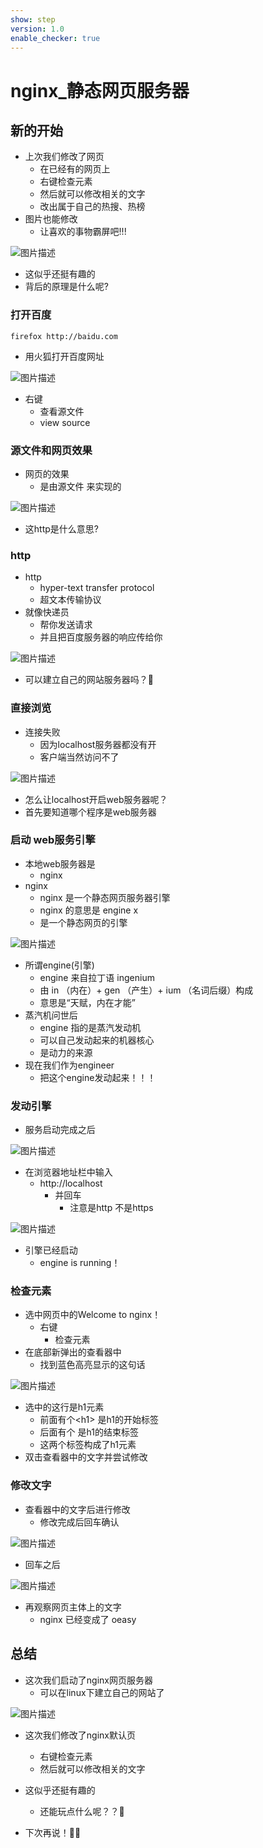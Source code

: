 ```yaml
---
show: step
version: 1.0
enable_checker: true
---
```


# nginx_静态网页服务器


## 新的开始

- 上次我们修改了网页
  - 在已经有的网页上
  - 右键检查元素
  - 然后就可以修改相关的文字
  - 改出属于自己的热搜、热榜
- 图片也能修改
  - 让喜欢的事物霸屏吧!!!

![图片描述](https://doc.shiyanlou.com/courses/uid1190679-20221118-1668777754983)

- 这似乎还挺有趣的
- 背后的原理是什么呢?

### 打开百度

```
firefox http://baidu.com
```

- 用火狐打开百度网址

![图片描述](https://doc.shiyanlou.com/courses/uid1190679-20240630-1719716274150)


- 右键 
	- 查看源文件
	- view source

### 源文件和网页效果

- 网页的效果
	- 是由源文件 来实现的

![图片描述](https://doc.shiyanlou.com/courses/uid1190679-20240630-1719716332714)

- 这http是什么意思?

### http

- http 
	- hyper-text transfer protocol
	- 超文本传输协议
- 就像快递员
	- 帮你发送请求
	- 并且把百度服务器的响应传给你

![图片描述](https://doc.shiyanlou.com/courses/uid1190679-20240630-1719716491002)

- 可以建立自己的网站服务器吗？🤔

### 直接浏览

- 连接失败
	- 因为localhost服务器都没有开
	- 客户端当然访问不了

![图片描述](https://doc.shiyanlou.com/courses/uid1190679-20221206-1670293204305)

- 怎么让localhost开启web服务器呢？
- 首先要知道哪个程序是web服务器


### 启动 web服务引擎
- 本地web服务器是
	- nginx
- nginx
  - nginx 是一个静态网页服务器引擎
  - nginx 的意思是 engine x
  - 是一个静态网页的引擎

![图片描述](https://doc.shiyanlou.com/courses/uid1190679-20221118-1668769671876)

- 所谓engine(引擎)
	-  engine 来自拉丁语 ingenium 
	-  由 in （内在）+ gen （产生）+ ium （名词后缀）构成
	-  意思是“天赋，内在才能”
-  蒸汽机问世后
	- engine 指的是蒸汽发动机
	- 可以自己发动起来的机器核心
	- 是动力的来源
- 现在我们作为engineer
	- 把这个engine发动起来！！！

### 发动引擎

- 服务启动完成之后

![图片描述](https://doc.shiyanlou.com/courses/uid1190679-20220912-1662949090031)

- 在浏览器地址栏中输入
	- http://localhost
		- 并回车
			- 注意是http 不是https

![图片描述](https://doc.shiyanlou.com/courses/uid1190679-20221206-1670289947551)


- 引擎已经启动
	- engine is running！

### 检查元素

- 选中网页中的Welcome to nginx！	
	- 右键
		- 检查元素
- 在底部新弹出的查看器中
	- 找到蓝色高亮显示的这句话

![图片描述](https://doc.shiyanlou.com/courses/uid1190679-20221118-1668777109048)

- 选中的这行是h1元素
	- 前面有个\<h1> 是h1的开始标签
	- 后面有个</h1> 是h1的结束标签
	- 这两个标签构成了h1元素
- 双击查看器中的文字并尝试修改

### 修改文字

- 查看器中的文字后进行修改
	- 修改完成后回车确认

![图片描述](https://doc.shiyanlou.com/courses/uid1190679-20221118-1668777324836)

- 回车之后

![图片描述](https://doc.shiyanlou.com/courses/uid1190679-20221206-1670293864340)

- 再观察网页主体上的文字
	- nginx 已经变成了 oeasy

## 总结

- 这次我们启动了nginx网页服务器
	- 可以在linux下建立自己的网站了

![图片描述](https://doc.shiyanlou.com/courses/uid1190679-20230406-1680788845482)

- 这次我们修改了nginx默认页
  - 右键检查元素
  - 然后就可以修改相关的文字

- 这似乎还挺有趣的
	- 还能玩点什么呢？？🤔
- 下次再说！👋🏻
